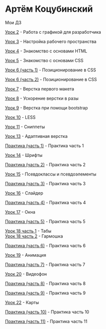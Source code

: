 # Артём Коцубинский
Мои ДЗ

[Урок 2](https://github.com/artkots/artkots.github.io/tree/master/module_1_(lesson_2) "Работа с графикой для разработчика") - Работа с графикой для разработчика

[Урок 3](https://github.com/artkots/artkots.github.io/tree/master/module_1_(lesson_3) "Настройка рабочего пространства") - Настройка рабочего пространства

[Урок 4](https://artkots.github.io/module_2_(lesson_4)/#del "Знакомство с основами HTML") - Знакомство с основами HTML

[Урок 5](https://artkots.github.io/module_2_(lesson_5)/ "Знакомство с основами CSS") - Знакомство с основами CSS

[Урок 6 (часть 1)](https://artkots.github.io/module_2_(lesson_6)/index.html "Позиционирование в CSS") - Позиционирование в CSS

[Урок 6 (часть 2)](https://artkots.github.io/module_2_(lesson_6)/index_2.html "Позиционирование в CSS") - Позиционирование в CSS

[Урок 7](https://artkots.github.io/module_3_(lesson_7)/src/ "Верстка первого макета") - Верстка первого макета

[Урок 8](https://artkots.github.io/module_3_(lesson_8)/src/ "Ускорение верстки в разы") - Ускорение верстки в разы

[Урок 9](https://github.com/artkots/artkots.github.io/tree/master/module_3_(lesson_9)/src/ "Верстка при помощи bootstrap") - Верстка при помощи bootstrap

[Урок 10](https://github.com/artkots/artkots.github.io/tree/master/module_4_(lesson_10) "LESS") - LESS

[Урок 11](https://github.com/artkots/artkots.github.io/tree/master/module_4_(lesson_11) "Сниппеты") - Сниппеты

[Урок 13](https://artkots.github.io/module_5_(lesson_13)/src/?# "Адаптивная верстка") - Адаптивная верстка

[Практика (часть 1)](https://github.com/artkots/artkots.github.io/tree/master/module_5_(practice_part_1)/src/ "Практика часть 1") - Практика часть 1

[Урок 14](https://artkots.github.io/module_5_(lesson_14)/ "Шрифты") - Шрифты

[Практика (часть 2)](https://artkots.github.io/module_5_(practice_part_2)/src/ "Практика часть 2") - Практика часть 2

[Урок 15](https://artkots.github.io/module_5_(lesson_15)/ "Псевдоклассы и псевдоэлементы ") - Псевдоклассы и псевдоэлементы 

[Практика (часть 3)](https://artkots.github.io/module_5_(practice_part_3)/src/ "Практика часть 3") - Практика часть 3

[Урок 16](https://artkots.github.io/module_5_(lesson_16)/ "Слайдер") - Слайдер 

[Практика (часть 4)](https://artkots.github.io/module_5_(practice_part_4)/src/ "Практика часть 4") - Практика часть 4

[Урок 17](https://artkots.github.io/module_5_(lesson_17)/src/index.html "Окна") - Окна 

[Практика (часть 5)](https://artkots.github.io/module_5_(practice_part_5)/src/ "Практика часть 5") - Практика часть 5

[Урок 18 часть 1](https://artkots.github.io/module_5_(lesson_18)(part-1)/src/ "Табы") - Табы   
[Урок 18 часть 2](https://artkots.github.io/module_5_(lesson_18)(part-2)/src/ "Гармошка") - Гармошка 

[Практика (часть 6)](https://artkots.github.io/module_5_(practice_part_6)/src/ "Практика часть 6") - Практика часть 6

[Урок 19](https://artkots.github.io/module_6_(lesson_19)/src/ "Анимация") - Анимация

[Практика (часть 7)](https://artkots.github.io/module_6_(practice_part_7)/src/ "Практика часть 7") - Практика часть 7

[Урок 20](https://artkots.github.io/module_6_(lesson_20)/src/ "Видеофон") - Видеофон 

[Практика (часть 8)](https://artkots.github.io/module_6_(practice_part_8)/src/index.html?# "Практика часть 8") - Практика часть 8



[Практика (часть 9)](https://artkots.github.io/module_6_(practice_part_9)/src/ "Практика часть 9") - Практика часть 9

[Урок 22](https://artkots.github.io/module_6_(lesson_22)/src/ "Карты") - Карты 

[Практика (часть 10)](https://artkots.github.io/module_6_(practice_part_10)/src/ "Практика часть 10") - Практика часть 10


[Практика (часть 11)](https://artkots.github.io/module_6_(practice_part_11)/src/ "Практика часть 11") - Практика часть 11
